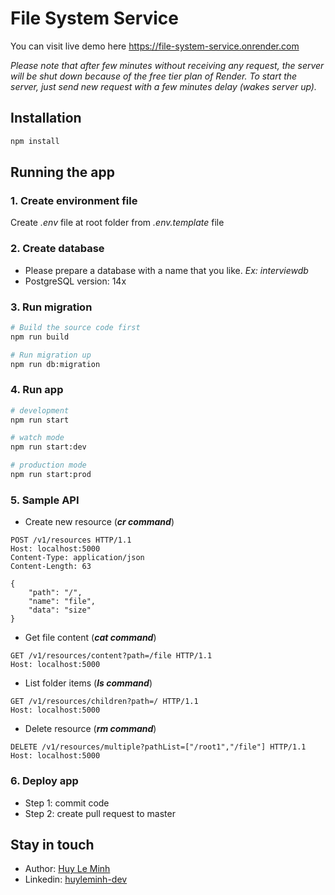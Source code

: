 # File System Service

You can visit live demo here <https://file-system-service.onrender.com>

*Please note that after few minutes without receiving any request, the server will be shut down because of the free tier plan of Render. To start the server, just send new request with a few minutes delay (wakes server up).*

## Installation

```bash
npm install
```

## Running the app

### 1. Create environment file

Create *.env* file at root folder from *.env.template* file

### 2. Create database

* Please prepare a database with a name that you like. *Ex: interviewdb*
* PostgreSQL version: 14x

### 3. Run migration

```bash
# Build the source code first
npm run build

# Run migration up
npm run db:migration
```

### 4. Run app

```bash
# development
npm run start

# watch mode
npm run start:dev

# production mode
npm run start:prod
```

### 5. Sample API

* Create new resource (***cr command***)

```http
POST /v1/resources HTTP/1.1
Host: localhost:5000
Content-Type: application/json
Content-Length: 63

{
    "path": "/",
    "name": "file",
    "data": "size"
}
```

* Get file content (***cat command***)

```http
GET /v1/resources/content?path=/file HTTP/1.1
Host: localhost:5000
```

* List folder items (***ls command***)

```http
GET /v1/resources/children?path=/ HTTP/1.1
Host: localhost:5000
```

* Delete resource (***rm command***)

```http
DELETE /v1/resources/multiple?pathList=["/root1","/file"] HTTP/1.1
Host: localhost:5000
```

### 6. Deploy app

* Step 1: commit code
* Step 2: create pull request to master

## Stay in touch

* Author: [Huy Le Minh](https://github.com/huyleminh)
* Linkedin: [huyleminh-dev](https://linkedin.com/in/huyleminh-dev)
